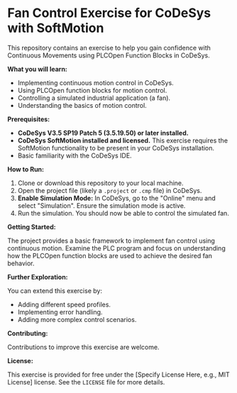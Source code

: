 # Fan Control Exercise for CoDeSys with SoftMotion

This repository contains an exercise to help you gain confidence with Continuous Movements using PLCOpen Function Blocks in CoDeSys.

**What you will learn:**

* Implementing continuous motion control in CoDeSys.
* Using PLCOpen function blocks for motion control.
* Controlling a simulated industrial application (a fan).
* Understanding the basics of motion control.

**Prerequisites:**

* **CoDeSys V3.5 SP19 Patch 5 (3.5.19.50) or later installed.**
* **CoDeSys SoftMotion installed and licensed.** This exercise requires the SoftMotion functionality to be present in your CoDeSys installation.
* Basic familiarity with the CoDeSys IDE.

**How to Run:**

1.  Clone or download this repository to your local machine.
2.  Open the project file (likely a `.project` or `.cmp` file) in CoDeSys.
3.  **Enable Simulation Mode:** In CoDeSys, go to the "Online" menu and select "Simulation". Ensure the simulation mode is active.
4.  Run the simulation. You should now be able to control the simulated fan.

**Getting Started:**

The project provides a basic framework to implement fan control using continuous motion. Examine the PLC program and focus on understanding how the PLCOpen function blocks are used to achieve the desired fan behavior.

**Further Exploration:**

You can extend this exercise by:

* Adding different speed profiles.
* Implementing error handling.
* Adding more complex control scenarios.

**Contributing:**

Contributions to improve this exercise are welcome.

**License:**

This exercise is provided for free under the [Specify License Here, e.g., MIT License] license. See the `LICENSE` file for more details.
